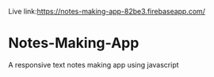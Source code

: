 Live link:https://notes-making-app-82be3.firebaseapp.com/
# Notes-Making-App
 A responsive text notes making app using javascript
